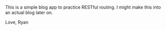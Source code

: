 This is a simple blog app to practice RESTful routing. I might make this into an actual blog later on.

Love, Ryan